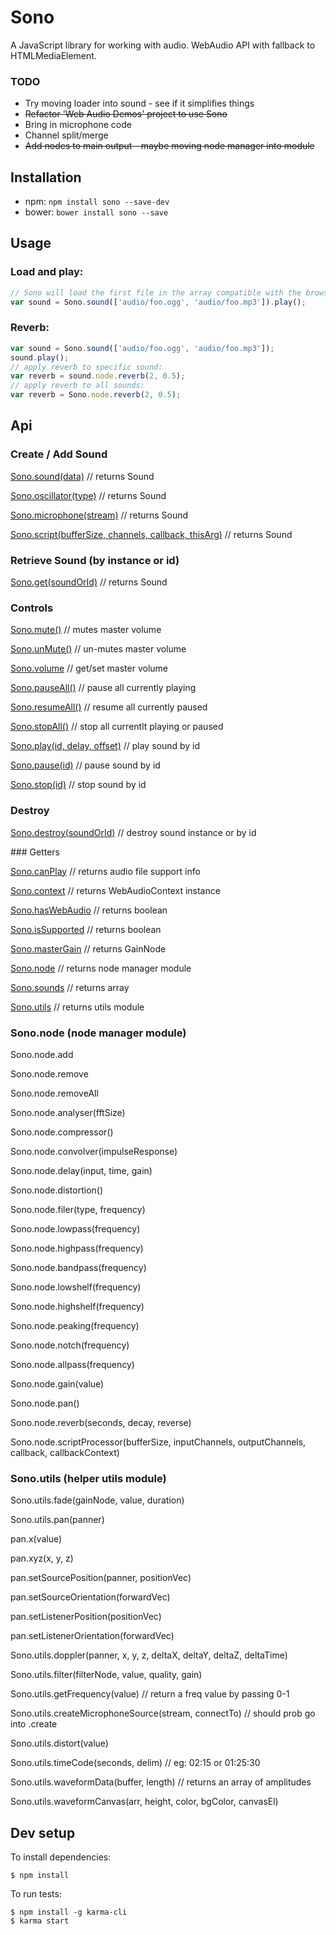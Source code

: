 # Sono

A JavaScript library for working with audio. WebAudio API with fallback to HTMLMediaElement.

### TODO

* Try moving loader into sound - see if it simplifies things
* ~~Refactor 'Web Audio Demos' project to use Sono~~
* Bring in microphone code
* Channel split/merge
* ~~Add nodes to main output - maybe moving node manager into module~~

## Installation

* npm: ```npm install sono --save-dev```
* bower: ```bower install sono --save```

## Usage

### Load and play:
```javascript
// Sono will load the first file in the array compatible with the browser
var sound = Sono.sound(['audio/foo.ogg', 'audio/foo.mp3']).play();
```

### Reverb:
```javascript
var sound = Sono.sound(['audio/foo.ogg', 'audio/foo.mp3']);
sound.play();
// apply reverb to specific sound:
var reverb = sound.node.reverb(2, 0.5);
// apply reverb to all sounds:
var reverb = Sono.node.reverb(2, 0.5);
```

## Api

### Create / Add Sound

[Sono.sound(data)](docs/Sono.md#sound) // returns Sound

[Sono.oscillator(type)](docs/Sono.md#oscillator) // returns Sound

[Sono.microphone(stream)](docs/Sono.md#microphone) // returns Sound

[Sono.script(bufferSize, channels, callback, thisArg)](docs/Sono.md#script) // returns Sound

### Retrieve Sound (by instance or id)

[Sono.get(soundOrId)](docs/Sono.md#get) // returns Sound

### Controls

[Sono.mute()](docs/Sono.md#mute) // mutes master volume

[Sono.unMute()](docs/Sono.md#unmute) // un-mutes master volume

[Sono.volume](docs/Sono.md#volume) // get/set master volume

[Sono.pauseAll()](docs/Sono.md#pauseall) // pause all currently playing

[Sono.resumeAll()](docs/Sono.md#resumeall) // resume all currently paused

[Sono.stopAll()](docs/Sono.md#stopall) // stop all currentlt playing or paused

[Sono.play(id, delay, offset)](docs/Sono.md#play) // play sound by id

[Sono.pause(id)](docs/Sono.md#pause) // pause sound by id

[Sono.stop(id)](docs/Sono.md#stop) // stop sound by id

### Destroy

[Sono.destroy(soundOrId)](docs/Sono.md#destroy) // destroy sound instance or by id

### Getters

[Sono.canPlay](docs/Sono.md#canplay) // returns audio file support info

[Sono.context](docs/Sono.md#context) // returns WebAudioContext instance

[Sono.hasWebAudio](docs/Sono.md#haswebaudio) // returns boolean

[Sono.isSupported](docs/Sono.md#issupported) // returns boolean

[Sono.masterGain](docs/Sono.md#mastergain) // returns GainNode

[Sono.node](docs/Sono.md#node) // returns node manager module

[Sono.sounds](docs/Sono.md#sounds) // returns array

[Sono.utils](docs/Sono.md#utils) // returns utils module



### Sono.node (node manager module)

Sono.node.add

Sono.node.remove

Sono.node.removeAll

Sono.node.analyser(fftSize)

Sono.node.compressor()

Sono.node.convolver(impulseResponse)

Sono.node.delay(input, time, gain)

Sono.node.distortion()

Sono.node.filer(type, frequency)

Sono.node.lowpass(frequency)

Sono.node.highpass(frequency)

Sono.node.bandpass(frequency)

Sono.node.lowshelf(frequency)

Sono.node.highshelf(frequency)

Sono.node.peaking(frequency)

Sono.node.notch(frequency)

Sono.node.allpass(frequency)

Sono.node.gain(value)

Sono.node.pan()

Sono.node.reverb(seconds, decay, reverse)

Sono.node.scriptProcessor(bufferSize, inputChannels, outputChannels, callback, callbackContext)


### Sono.utils (helper utils module)

Sono.utils.fade(gainNode, value, duration)

Sono.utils.pan(panner)

pan.x(value)

pan.xyz(x, y, z)

pan.setSourcePosition(panner, positionVec)

pan.setSourceOrientation(forwardVec)

pan.setListenerPosition(positionVec)

pan.setListenerOrientation(forwardVec)


Sono.utils.doppler(panner, x, y, z, deltaX, deltaY, deltaZ, deltaTime)

Sono.utils.filter(filterNode, value, quality, gain)

Sono.utils.getFrequency(value) // return a freq value by passing 0-1

Sono.utils.createMicrophoneSource(stream, connectTo) // should prob go into .create

Sono.utils.distort(value)

Sono.utils.timeCode(seconds, delim) // eg: 02:15 or 01:25:30

Sono.utils.waveformData(buffer, length) // returns an array of amplitudes

Sono.utils.waveformCanvas(arr, height, color, bgColor, canvasEl)





## Dev setup

To install dependencies:

```
$ npm install
```

To run tests:

```
$ npm install -g karma-cli
$ karma start
```
